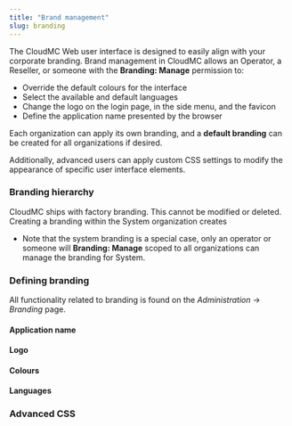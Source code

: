 ```yaml
---
title: "Brand management"
slug: branding
---
```



The CloudMC Web user interface is designed to easily align with your corporate branding.  Brand management in CloudMC allows an Operator, a Reseller, or someone with the **Branding: Manage** permission to:
   - Override the default colours for the interface
   - Select the available and default languages
   - Change the logo on the login page, in the side menu, and the favicon
   - Define the application name presented by the browser

Each organization can apply its own branding, and a **default branding** can be created for all organizations if desired.

Additionally, advanced users can apply custom CSS settings to modify the appearance of specific user interface elements.

### Branding hierarchy

CloudMC ships with factory branding.  This cannot be modified or deleted.  Creating a branding within the System organization creates

   - Note that the system branding is a special case, only an operator or someone will **Branding: Manage** scoped to all organizations can manage the branding for System.

### Defining branding

All functionality related to branding is found on the *Administration* -> *Branding* page.

#### Application name
#### Logo
#### Colours
#### Languages

### Advanced CSS
